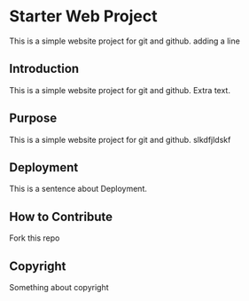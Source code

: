 # Starter Web Project

This is a simple website project for git and github. adding a line

## Introduction

This is a simple website project for git and github. Extra text.

## Purpose

This is a simple website project for git and github. slkdfjldskf

## Deployment

This is a sentence about Deployment.

## How to Contribute

Fork this repo

## Copyright

Something about copyright
